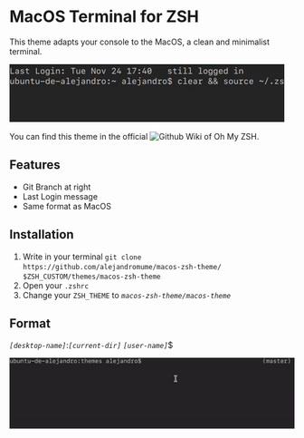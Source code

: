 # MacOS Terminal for ZSH

This theme adapts your console to the MacOS, a clean and minimalist terminal.

![Prueba](https://raw.githubusercontent.com/alejandromume/macos-zsh-theme-media/main/ezgif-1-00d628ce950f.gif)

You can find this theme in the official ![**Github Wiki**](https://github.com/ohmyzsh/ohmyzsh/wiki/External-themes#macos-terminal) of Oh My ZSH. 

## Features
 - Git Branch at right
 - Last Login message
 - Same format as MacOS

## Installation
 1. Write in your terminal `git clone https://github.com/alejandromume/macos-zsh-theme/ $ZSH_CUSTOM/themes/macos-zsh-theme`
 2. Open your `.zshrc`
 3. Change your `ZSH_THEME` to *`macos-zsh-theme/macos-theme`* 

## Format
 
 *`[desktop-name]`*:*`[current-dir]`* *`[user-name]`*$ 
 
 ![Git](https://raw.githubusercontent.com/alejandromume/macos-zsh-theme-media/main/ezgif-1-d25fc7015a19.gif)

